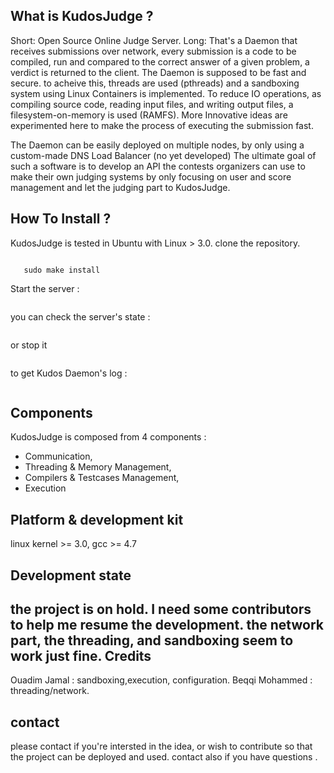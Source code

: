 
What is KudosJudge ?
--------------------------------
Short: Open Source Online Judge Server.
Long: That's a Daemon that receives submissions over network, every submission is a code to be compiled, run and compared to the correct answer of a given problem, a verdict is returned to the client.
The Daemon is supposed to be fast and secure. to acheive this, threads are used (pthreads) and a sandboxing system using Linux Containers is implemented. To reduce IO operations, as compiling source code, reading input files, and writing output files, a filesystem-on-memory is used (RAMFS). More Innovative ideas are experimented here to make the process of executing the submission fast.

The Daemon can be easily deployed on multiple nodes, by only using a custom-made DNS Load Balancer (no yet developed)
The ultimate goal of such a software is to develop an API the contests organizers can use to make their own judging systems by only focusing on user and score management and let the judging part to KudosJudge.

How To Install ?
------------------------------
KudosJudge is tested in Ubuntu with Linux > 3.0.
clone the repository.
```make
```
```
   sudo make install
```

Start the server :
```sudo kudosd start
```
you can check the server's state :
```sudo kudosd state
```
or stop it
```sudo kudosd stop
```
to get Kudos Daemon's log :
```kudos-syslog
```
Components
---------------------
KudosJudge is composed from 4 components : 
- Communication, 
- Threading & Memory Management,
- Compilers & Testcases Management,
- Execution


Platform & development kit
----------------------------
linux kernel >= 3.0, gcc >= 4.7

Development state
--------------------------
the project is on hold. I need some contributors to help me resume the development. 
the network part, the threading, and sandboxing seem to work just fine.
Credits 
----------------------------
Ouadim Jamal           : sandboxing,execution, configuration.
Beqqi Mohammed         : threading/network.

contact
------------------------------
please contact if you're intersted in the idea, or wish to contribute so that the project can be deployed and used. 
contact also if you have questions .
